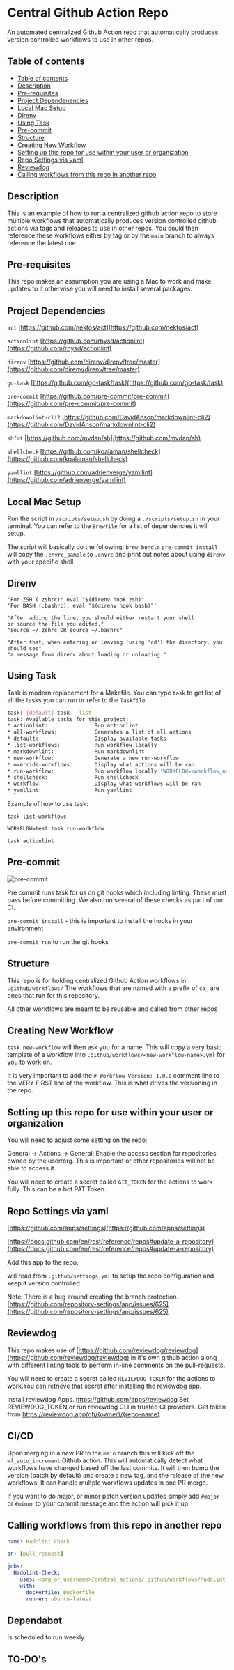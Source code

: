 # Central Github Action Repo

An automated centralized Github Action repo that
automatically produces version controlled workflows
to use in other repos.

## Table of contents

<!--ts-->

- [Table of contents](#table-of-contents)
- [Description](#description)
- [Pre-requisites](#pre-requisites)
- [Project Dependenencies](#project-dependencies)
- [Local Mac Setup](#local-mac-setup)
- [Direnv](#direnv)
- [Using Task](#using-task)
- [Pre-commit](#pre-commit)
- [Structure](#structure)
- [Creating New Workflow](#creating-new-workflow)
- [Setting up this repo for use within your user or organization](#setting-up-this-repo-for-use-within-your-user-or-organization)
- [Repo Settings via yaml](#repo-settings-via-yaml)
- [Reviewdog](#reviewdog)
- [Calling workflows from this repo in another repo](#calling-workflows-from-this-repo-in-another-repo)

<!--te-->

## Description

This is an example of how to run a centralized
github action repo to store multiple workflows
that automatically produces version controlled
github actions via tags and releases to use in
other repos. You could then reference these
workflows either by tag or by the `main` branch
to always reference the latest one.

## Pre-requisites

This repo makes an assumption you are using a
Mac to work and make updates to it otherwise
you will need to install several packages.

## Project Dependencies

`act` [https://github.com/nektos/act](https://github.com/nektos/act)

`actionlint` [https://github.com/rhysd/actionlint](https://github.com/rhysd/actionlint)

`direnv` [https://github.com/direnv/direnv/tree/master](https://github.com/direnv/direnv/tree/master)

`go-task` [https://github.com/go-task/task](https://github.com/go-task/task)

`pre-commit` [https://github.com/pre-commit/pre-commit](https://github.com/pre-commit/pre-commit)

`markdownlint-cli2` [https://github.com/DavidAnson/markdownlint-cli2](https://github.com/DavidAnson/markdownlint-cli2)

`shfmt` [https://github.com/mvdan/sh](https://github.com/mvdan/sh)

`shellcheck` [https://github.com/koalaman/shellcheck](https://github.com/koalaman/shellcheck)

`yamllint` [https://github.com/adrienverge/yamllint](https://github.com/adrienverge/yamllint)

## Local Mac Setup

Run the script in `/scripts/setup.sh` by
doing a `./scripts/setup.sh` in your terminal.
You can refer to the `Brewfile` for a list of
dependencies it will setup.

The script will basically do the following:
`brew bundle`
`pre-commit install`
will copy the `.envrc_sample` to `.envrc`
and print out notes about using `direnv` with your specific shell

## Direnv

```"If you haven't setup direnv before, you need to add one of these to your RC file:"
'For ZSH (.zshrc): eval "$(direnv hook zsh)"'
'For BASH (.bashrc): eval "$(direnv hook bash)"'

"After adding the line, you should either restart your shell
or source the file you edited."
"source ~/.zshrc OR source ~/.bashrc"

"After that, when entering or leaving (using 'cd') the directory, you should see"
"a message from direnv about loading or unloading."
```

## Using Task

Task is modern replacement for a Makefile. You can type `task`
to get list of all the tasks you can run or refer to the `Taskfile`

```bash
task: [default] task --list
task: Available tasks for this project:
* actionlint:               Run actionlint
* all-workflows:            Generates a list of all actions
* default:                  Display available tasks
* list-workflows:           Run workflow locally
* markdownlint:             Run markdownlint
* new-workflow:             Generate a new run-workflow
* override-workflows:       Display what actions will be ran
* run-workflow:             Run workflow locally 'WORKFLOW=<workflow_name> task run-workflow'
* shellcheck:               Run shellcheck
* workflow:                 Display what workflows will be ran
* yamllint:                 Run yamllint
```

Example of how to use task:

`task list-workflows`

`WORKFLOW=test task run-workflow`

`task actionlint`

## Pre-commit

![pre-commit](images/pre-commit.png)

Pre commit runs task for us on git hooks which including linting.
These must pass before committing. We also run several of these checks
as part of our CI.

`pre-commit install` - this is important to install the hooks in your environment

`pre-commit run` to run the git hooks

## Structure

This repo is for holding centralized Github Action workflows
in `.github/workflows/`
The workflows that are named with a prefix of `ca_` are ones that run for this repository.

All other workflows are meant to be reusable and called from other repos

## Creating New Workflow

`task new-workflow` will then ask you for a name.
This will copy a very basic template of a workflow into
`.github/workflows/<new-workflow-name>.yml` for you to work on.

It is very important to add the `# Workflow Version: 1.0.0`
comment line to the VERY FIRST line of the workflow. This is
what drives the versioning in the repo.

## Setting up this repo for use within your user or organization

You will need to adjust some setting on the repo:

General -> Actions -> General: Enable the access section for
repositories owned by the user/org. This is important or other
repositories will not be able to access it.

You will need to create a secret called `GIT_TOKEN` for
the actions to work fully. This can be a bot PAT Token.

## Repo Settings via yaml

[https://github.com/apps/settings](https://github.com/apps/settings)

[https://docs.github.com/en/rest/reference/repos#update-a-repository](https://docs.github.com/en/rest/reference/repos#update-a-repository)

Add this app to the repo.

will read from `.github/settings.yml` to setup the repo configuration
and keep it version controlled.

Note: There is a bug around creating the branch protection.
[https://github.com/repository-settings/app/issues/625](https://github.com/repository-settings/app/issues/625)

## Reviewdog

This repo makes use of [https://github.com/reviewdog/reviewdog](https://github.com/reviewdog/reviewdog)
in it's own github action along with different linting tools to perform
in-line comments on the pull-requests.

You will need to create a secret called `REVIEWDOG_TOKEN` for
the actions to work.You can retrieve that secret after installing
the reviewdog app.

Install reviewdog Apps. <https://github.com/apps/reviewdog>
Set REVIEWDOG_TOKEN or run reviewdog CLI in trusted CI providers.
Get token from <https://reviewdog.app/gh/{owner}/{repo-name}>

## CI/CD

Upon merging in a new PR to the `main` branch this will kick off
the `wf_auto_increment` Github action. This will automatically detect
what workflows have changed based off the last commits. It will then
bump the version (patch by default) and create a new tag, and the release
of the new workflows. It can handle multple workflows updates in one
PR merge.

If you want to do major, or minor patch version updates simply add
`#major` or `#minor` to your commit message and the action will pick it up.

## Calling workflows from this repo in another repo

```yaml
name: Hadolint Check

on: [pull_request]

jobs:
  Hadolint-Check:
    uses: <org_or_username>/central_actions/.github/workflows/hadolint.yml@hadolint-<tag_name>
    with:
      dockerfile: Dockerfile
      runner: ubuntu-latest
```

## Dependabot

Is scheduled to run weekly

## TO-DO's
